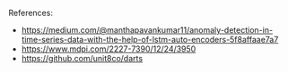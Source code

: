 References:

- https://medium.com/@manthapavankumar11/anomaly-detection-in-time-series-data-with-the-help-of-lstm-auto-encoders-5f8affaae7a7
- https://www.mdpi.com/2227-7390/12/24/3950
- https://github.com/unit8co/darts
